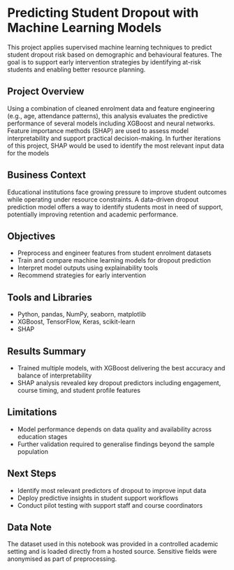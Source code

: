 # Predicting Student Dropout with Machine Learning Models

This project applies supervised machine learning techniques to predict student dropout risk based on demographic and behavioural features. The goal is to support early intervention strategies by identifying at-risk students and enabling better resource planning.

## Project Overview

Using a combination of cleaned enrolment data and feature engineering (e.g., age, attendance patterns), this analysis evaluates the predictive performance of several models including XGBoost and neural networks. Feature importance methods (SHAP) are used to assess model interpretability and support practical decision-making. In further iterations of this project, SHAP would be used to identify the most relevant input data for the models

## Business Context

Educational institutions face growing pressure to improve student outcomes while operating under resource constraints. A data-driven dropout prediction model offers a way to identify students most in need of support, potentially improving retention and academic performance.

## Objectives

- Preprocess and engineer features from student enrolment datasets
- Train and compare machine learning models for dropout prediction
- Interpret model outputs using explainability tools
- Recommend strategies for early intervention

## Tools and Libraries

- Python, pandas, NumPy, seaborn, matplotlib
- XGBoost, TensorFlow, Keras, scikit-learn
- SHAP

## Results Summary

- Trained multiple models, with XGBoost delivering the best accuracy and balance of interpretability
- SHAP analysis revealed key dropout predictors including engagement, course timing, and student profile features

## Limitations

- Model performance depends on data quality and availability across education stages
- Further validation required to generalise findings beyond the sample population

## Next Steps

- Identify most relevant predictors of dropout to improve input data
- Deploy predictive insights in student support workflows
- Conduct pilot testing with support staff and course coordinators

## Data Note

The dataset used in this notebook was provided in a controlled academic setting and is loaded directly from a hosted source. Sensitive fields were anonymised as part of preprocessing.
